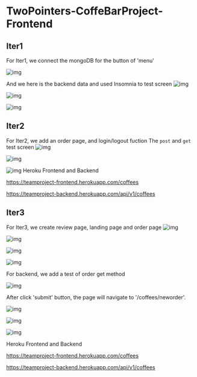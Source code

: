# TwoPointers-CoffeBarProject-Frontend

## Iter1 

For Iter1, we connect the mongoDB for the button of 'menu'

![img](https://github.ccs.neu.edu/NEU-CS5610-SU22/TwoPointers-CoffeBarProject-Frontend/blob/main/Iter1Screen/Menu%20Page.png)

And we here is the backend data and used Insomnia to test screen
![img](https://github.ccs.neu.edu/NEU-CS5610-SU22/TwoPointers-CoffeBarProject-Frontend/blob/main/Iter1Screen/MongoDB.png)

![img](https://github.ccs.neu.edu/NEU-CS5610-SU22/TwoPointers-CoffeBarProject-Frontend/blob/main/Iter1Screen/TestReviews.png)

![img](https://github.ccs.neu.edu/NEU-CS5610-SU22/TwoPointers-CoffeBarProject-Frontend/blob/main/Iter1Screen/InsomniaTestPage.png)

## Iter2
For Iter2, we add an order page, and login/logout fuction
The ```post``` and ```get``` test screen
![img](https://github.ccs.neu.edu/NEU-CS5610-SU22/TwoPointers-CoffeBarProject-Frontend/blob/main/Iter1Screen/MongoDB.png)

![img](https://github.ccs.neu.edu/NEU-CS5610-SU22/TwoPointers-CoffeBarProject-Frontend/blob/main/Iter1Screen/TestReviews.png)

![img](https://github.ccs.neu.edu/NEU-CS5610-SU22/TwoPointers-CoffeBarProject-Frontend/blob/main/Iter1Screen/InsomniaTestPage.png)
Heroku Frontend and Backend

https://teamproject-frontend.herokuapp.com/coffees

https://teamproject-backend.herokuapp.com/api/v1/coffees

## Iter3
For Iter3, we create review page, landing page and order page
![img](https://github.ccs.neu.edu/NEU-CS5610-SU22/TwoPointers-CoffeBarProject-Frontend/blob/main/Iter1Screen/Iter3/landingPage.png)

![img](https://github.ccs.neu.edu/NEU-CS5610-SU22/TwoPointers-CoffeBarProject-Frontend/blob/main/Iter1Screen/Iter3/menuPage.png)

![img](https://github.ccs.neu.edu/NEU-CS5610-SU22/TwoPointers-CoffeBarProject-Frontend/blob/main/Iter1Screen/Iter3/orderPage.png)

![img](https://github.ccs.neu.edu/NEU-CS5610-SU22/TwoPointers-CoffeBarProject-Frontend/blob/main/Iter1Screen/Iter3/reviewPage.png)

For backend, we add a test of order get method

![img](https://github.ccs.neu.edu/NEU-CS5610-SU22/TwoPointers-CoffeBarProject-Frontend/blob/main/Iter1Screen/order.png)

After click 'submit' button, the page will navigate to '/coffees/neworder'.

![img](https://github.ccs.neu.edu/NEU-CS5610-SU22/TwoPointers-CoffeBarProject-Frontend/blob/main/Iter1Screen/navigate-to-neworder.png)

![img](https://github.ccs.neu.edu/NEU-CS5610-SU22/TwoPointers-CoffeBarProject-Frontend/blob/main/Iter1Screen/TestReviews.png)

![img](https://github.ccs.neu.edu/NEU-CS5610-SU22/TwoPointers-CoffeBarProject-Frontend/blob/main/Iter1Screen/InsomniaTestPage.png)

Heroku Frontend and Backend

https://teamproject-frontend.herokuapp.com/coffees

https://teamproject-backend.herokuapp.com/api/v1/coffees
